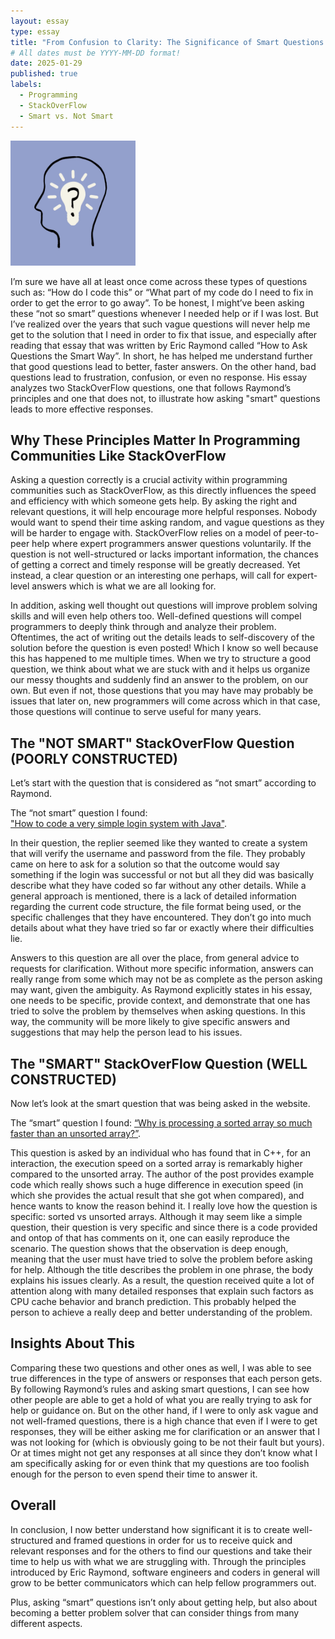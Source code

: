 ```yaml
---
layout: essay
type: essay
title: "From Confusion to Clarity: The Significance of Smart Questions in Programming"
# All dates must be YYYY-MM-DD format!
date: 2025-01-29
published: true
labels:
  - Programming
  - StackOverFlow
  - Smart vs. Not Smart
---
```


<img width="200px" class="rounded float-start pe-4" src="../img/smartbrain (1).png">

I’m sure we have all at least once come across these types of questions such as: “How do I code this” or “What part of my code do I need to fix in order to get the error to go away”. To be honest, I might’ve been asking these “not so smart” questions whenever I needed help or if I was lost. But I’ve realized over the years that such vague questions will never help me get to the solution that I need in order to fix that issue, and especially after reading that essay that was written by Eric Raymond called “How to Ask Questions the Smart Way”. In short, he has helped me understand further that good questions lead to better, faster answers. On the other hand, bad questions lead to frustration, confusion, or even no response. His essay analyzes two StackOverFlow questions, one that follows Raymond’s principles and one that does not, to illustrate how asking "smart" questions leads to more effective responses.

## Why These Principles Matter In Programming Communities Like StackOverFlow

Asking a question correctly is a crucial activity within programming communities such as StackOverFlow, as this directly influences the speed and efficiency with which someone gets help. By asking the right and relevant questions, it will help encourage more helpful responses. Nobody would want to spend their time asking random, and vague questions as they will be harder to engage with. StackOverFlow relies on a model of peer-to-peer help where expert programmers answer questions voluntarily. If the question is not well-structured or lacks important information, the chances of getting a correct and timely response will be greatly decreased. Yet instead, a clear question or an interesting one perhaps, will call for expert-level answers which is what we are all looking for. 

In addition, asking well thought out questions will improve problem solving skills and will even help others too. Well-defined questions will compel programmers to deeply think through and analyze their problem. Oftentimes, the act of writing out the details leads to self-discovery of the solution before the question is even posted! Which I know so well because this has happened to me multiple times. When we try to structure a good question, we think about what we are stuck with and it helps us organize our messy thoughts and suddenly find an answer to the problem, on our own. But even if not, those questions that you may have may probably be issues that later on, new programmers will come across which in that case, those questions will continue to serve useful for many years. 

## The "NOT SMART" StackOverFlow Question (POORLY CONSTRUCTED)

Let’s start with the question that is considered as “not smart” according to Raymond. 

The “not smart” question I found:  
["How to code a very simple login system with Java"](https://stackoverflow.com/questions/16627910/how-to-code-a-very-simple-login-system-with-java).

In their question, the replier seemed like they wanted to create a system that will verify the username and password from the file. They probably came on here to ask for a solution so that the outcome would say something if the login was successful or not but all they did was basically describe what they have coded so far without any other details. While a general approach is mentioned, there is a lack of detailed information regarding the current code structure, the file format being used, or the specific challenges that they have encountered. They don’t go into much details about what they have tried so far or exactly where their difficulties lie. 

Answers to this question are all over the place, from general advice to requests for clarification. Without more specific information, answers can really range from some which may not be as complete as the person asking may want, given the ambiguity. As Raymond explicitly states in his essay, one needs to be specific, provide context, and demonstrate that one has tried to solve the problem by themselves when asking questions. In this way, the community will be more likely to give specific answers and suggestions that may help the person lead to his issues. 

## The "SMART" StackOverFlow Question (WELL CONSTRUCTED)

Now let’s look at the smart question that was being asked in the website.

The “smart” question I found:
[“Why is processing a sorted array so much faster than an unsorted array?”](https://stackoverflow.com/questions/11227809/why-is-processing-a-sorted-array-faster-than-processing-an-unsorted-array). 

This question is asked by an individual who has found that in C++, for an interaction, the execution speed on a sorted array is remarkably higher compared to the unsorted array. The author of the post provides example code which really shows such a huge difference in execution speed (in which she provides the actual result that she got when compared), and hence wants to know the reason behind it. I really love how the question is specific: sorted vs unsorted arrays. Although it may seem like a simple question, their question is very specific and since there is a code provided and ontop of that has comments on it, one can easily reproduce the scenario. The question shows that the observation is deep enough, meaning that the user must have tried to solve the problem before asking for help. Although the title describes the problem in one phrase, the body explains his issues clearly. As a result, the question received quite a lot of attention along with many detailed responses that explain such factors as CPU cache behavior and branch prediction. This probably helped the person to achieve a really deep and better understanding of the problem. 

## Insights About This

Comparing these two questions and other ones as well, I was able to see true differences in the type of answers or responses that each person gets. By following Raymond’s rules and asking smart questions, I can see how other people are able to get a hold of what you are really trying to ask for help or guidance on. But on the other hand, if I were to only ask vague and not well-framed questions, there is a high chance that even if I were to get responses, they will be either asking me for clarification or an answer that I was not looking for (which is obviously going to be not their fault but yours). Or at times might not get any responses at all since they don’t know what I am specifically asking for or even think that my questions are too foolish enough for the person to even spend their time to answer it. 

## Overall

In conclusion, I now better understand how significant it is to create well-structured and framed questions in order for us to receive quick and relevant responses and for the others to find our questions and take their time to help us with what we are struggling with. Through the principles introduced by Eric Raymond, software engineers and coders in general will grow to be better communicators which can help fellow programmers out. 

Plus, asking “smart” questions isn’t only about getting help, but also about becoming a better problem solver that can consider things from many different aspects. 

